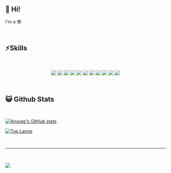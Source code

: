 ## 👋 Hi!
I'm a 😎

<br/>

## ⚡Skills
<br/>

<p align="center">
<img src="https://img.shields.io/badge/Go-00ADD8?style=flat&logo=Go&logoColor=white"/>
<img src="https://img.shields.io/badge/Python-3776AB?style=flat&logo=Python&logoColor=white"/>
<img src="https://img.shields.io/badge/Java-FF7800?style=flat&logo=Java&logoColor=white"/>
<img src="https://img.shields.io/badge/JavaScript-F7DF1E?style=flat&logo=JavaScript&logoColor=black"/>
<img src="https://img.shields.io/badge/HTML5-E34F26?style=flat&logo=HTML5&logoColor=white"/>
<img src="https://img.shields.io/badge/Vue.js-4FC08D?style=flat&logo=Vue.js&logoColor=white"/>
<img src="https://img.shields.io/badge/MySQL-4479A1?style=flat&logo=MySQL&logoColor=white"/>
<img src="https://img.shields.io/badge/Oracle-F80000?style=flat&logo=Oracle&logoColor=white"/>
<img src="https://img.shields.io/badge/Linux-FCC624?style=flat&logo=Linux&logoColor=black"/>
<img src="https://img.shields.io/badge/Git-F05032?style=flat&logo=Git&logoColor=black"/>
<img src="https://img.shields.io/badge/AWS-232F3E?style=flat&logo=AmazonAWS&logoColor=black"/>
</p>

<br/>


<p align="center">
</p>


## 😺 Github Stats
<br/>

[![Anurag's GitHub stats](https://github-readme-stats.vercel.app/api?username=ksh3760&show_icons=true&bg_color=DEG,2A2A2A,000000&title_color=00BAFF&text_color=BEEDFF&icon_color=00BAFF&hide_border=true)](https://github.com/anuraghazra/github-readme-stats)



[![Top Langs](https://github-readme-stats.vercel.app/api/top-langs/?username=ksh3760&bg_color=DEG,2A2A2A,000000&title_color=00BAFF&text_color=BEEDFF&icon_color=00BAFF&hide=css,html&hide_border=true)](https://github.com/anuraghazra/github-readme-stats)


<br/>
<hr>
<br/>

<a href="https://hits.seeyoufarm.com"><img src="https://hits.seeyoufarm.com/api/count/incr/badge.svg?url=https%3A%2F%2Fgithub.com%2Fksh3760&count_bg=%23FF8000&title_bg=%23090909&icon=github.svg&icon_color=%23FFFFFF&title=Github&edge_flat=false"/></a>
